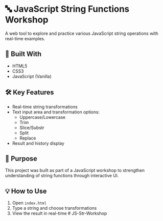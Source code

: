 # 🔤 JavaScript String Functions Workshop

A web tool to explore and practice various JavaScript string operations with real-time examples.

## 🧠 Built With
- HTML5
- CSS3
- JavaScript (Vanilla)

## 🛠️ Key Features
- Real-time string transformations
- Text input area and transformation options:
  - Uppercase/Lowercase
  - Trim
  - Slice/Substr
  - Split
  - Replace
- Result and history display

## 📌 Purpose
This project was built as part of a JavaScript workshop to strengthen understanding of string functions through interactive UI.

## 💡 How to Use
1. Open `index.html`
2. Type a string and choose transformations
3. View the result in real-time
#   J S - S t r - W o r k s h o p  
 